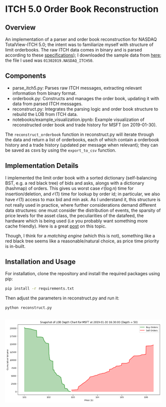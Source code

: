 # ITCH 5.0 Order Book Reconstruction

## Overview 
An implementation of a parser and order book reconstruction for NASDAQ TotalView-ITCH 5.0; the intent was to familiarize myself with structure of limit orderbooks. The raw ITCH data comes in binary and is parsed according to these [specifications](https://www.nasdaqtrader.com/content/technicalsupport/specifications/dataproducts/NQTVITCHSpecification.pdf)); I downloaded the sample data from [here](https://emi.nasdaq.com/ITCH/Nasdaq%20ITCH/); the file I used was ```01302019.NASDAQ_ITCH50```. 

## Components
- parse_itch5.py: Parses raw ITCH messages, extracting relevant information from binary format.
- orderbook.py: Constructs and manages the order book, updating it with data from parsed ITCH messages.
- reconstruct.py: Integrates the parsing logic and order book structure to rebuild the LOB from ITCH data.
- notebooks/example_visualization.ipynb: Example visualization of reconstructed order book and trade history for MSFT (on 2019-01-30).
  
The ```reconstruct_orderbook``` function in reconstruct.py will iterate through the data and return a list of orderbooks, each of which contain a orderbook history and a trade history (updated per message when relevant); they can be saved as csvs by using the ```export_to_csv``` function.

## Implementation Details

I implemented the limit order book with a sorted dictionary (self-balancing BST, e.g. a red black tree) of bids and asks, alongs with a dictionary (hashmap) of orders. This gives us worst case $\mathcal O(\log n)$ time for insertion/deletion, and $\mathcal O(1)$ time for lookup by order id; in particular, we also have $\mathcal O(1)$ access to max bid and min ask. As I understand it, this structure is not really used in practice, where further considerations demand different data structures: one must consider the distribution of events,  the sparsity of price levels for the asset class, the peculiarities of the datafeed, the hardware which is being used (i.e you probably want something more cache friendly). Here is a great [post](https://quant.stackexchange.com/questions/63140/red-black-trees-for-limit-order-book) on this topic. 

Though, I think for a *matching engine* (which this is not), something like a red black tree seems like a reasonable/natural choice, as price time priority is in-built.

## Installation and Usage
For installation, clone the repository and install the required packages using pip:
```bash
pip install -r requirements.txt
```
Then adjust the parameters in reconstruct.py and run it:
```bash 
python reconstruct.py
```
##

![LOB Snapshot](snapshot.png "LOB Snapshot")
